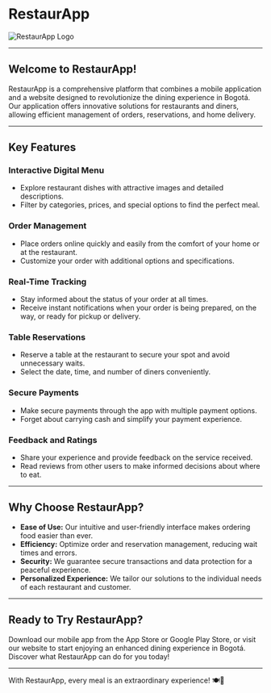 # RestaurApp

![RestaurApp Logo](#)

---

## Welcome to RestaurApp!

RestaurApp is a comprehensive platform that combines a mobile application and a website designed to revolutionize the dining experience in Bogotá. Our application offers innovative solutions for restaurants and diners, allowing efficient management of orders, reservations, and home delivery.

---

## Key Features

### Interactive Digital Menu
- Explore restaurant dishes with attractive images and detailed descriptions.
- Filter by categories, prices, and special options to find the perfect meal.

### Order Management
- Place orders online quickly and easily from the comfort of your home or at the restaurant.
- Customize your order with additional options and specifications.

### Real-Time Tracking
- Stay informed about the status of your order at all times.
- Receive instant notifications when your order is being prepared, on the way, or ready for pickup or delivery.

### Table Reservations
- Reserve a table at the restaurant to secure your spot and avoid unnecessary waits.
- Select the date, time, and number of diners conveniently.

### Secure Payments
- Make secure payments through the app with multiple payment options.
- Forget about carrying cash and simplify your payment experience.

### Feedback and Ratings
- Share your experience and provide feedback on the service received.
- Read reviews from other users to make informed decisions about where to eat.

---

## Why Choose RestaurApp?

- **Ease of Use:** Our intuitive and user-friendly interface makes ordering food easier than ever.
- **Efficiency:** Optimize order and reservation management, reducing wait times and errors.
- **Security:** We guarantee secure transactions and data protection for a peaceful experience.
- **Personalized Experience:** We tailor our solutions to the individual needs of each restaurant and customer.

---

## Ready to Try RestaurApp?

Download our mobile app from the App Store or Google Play Store, or visit our website to start enjoying an enhanced dining experience in Bogotá. Discover what RestaurApp can do for you today!

---

With RestaurApp, every meal is an extraordinary experience! 🍽️📱
